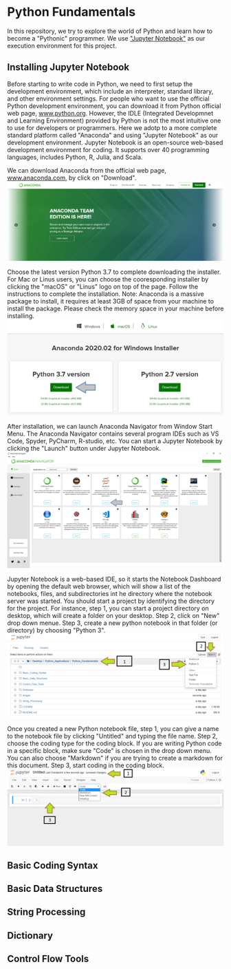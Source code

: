 # Python Fundamentals
In this repository, we try to explore the world of Python and learn how to become a "Pythonic" programmer.  We use ["Jupyter Notebook"](https://jupyter.org/) as our execution environment for this project.  

## Installing Jupyter Notebook
Before starting to write code in Python, we need to first setup the development environment, which include an interpreter, standard library, and other environment settings.  For people who want to use the official Python development environment, you can download it from Python official web page, www.python.org.  However, the IDLE (Integrated Developmnet and Learning Environment) provided by Python is not the most intuitive one to use for developers or programmers.  Here we adotp to a more complete standard platform called "Anaconda" and using "Jupyter Notebook" as our development environment.  Jupyter Notebook is an open-source web-based development environment for coding.  It supports over 40 programming languages, includes Python, R, Julia, and Scala.  

We can download Anaconda from the official web page, www.anaconda.com, by click on "Download".
![anaconda 1](/images/anaconda1.png)

Choose the latest version Python 3.7 to complete downloading the installer.
For Mac or Linus users, you can choose the cooresponding installer by clicking the "macOS" or "Linus" logo on top of the page.
Follow the instructions to complete the installation.
Note: Anaconda is a massive package to install, it requires at least 3GB of space from your machine to install the package.  Please check the memory space in your machine before installing.
![anaconda 2](/images/anaconda2.png)

After installation, we can launch Anaconda Navigator from Window Start Menu.  The Anaconda Navigator contains several program IDEs such as VS Code, Spyder, PyCharm, R-studio, etc.  You can start a Jupyter Notebook by clicking the "Launch" button under Jupyter Notebook.
![anaconda 3](/images/anaconda3.png)

Jupyter Notebook is a web-based IDE, so it starts the Notebook Dashboard by opening the default web browser, which will show a list of the notebooks, files, and subdirectories int he directory where the notebook server was started.  You should start a project by identifying the directory for the project. For instance, step 1, you can start a project directory on desktop, which will create a folder on your desktop.  Step 2, click on "New" drop down menue.  Step 3, create a new python notebook in that folder (or directory) by choosing "Python 3".
![anaconda 4](/images/anaconda4.png)

Once you created a new Python notebook file, step 1, you can give a name to the notebook file by clicking "Untitled" and typing the file name.  Step 2, choose the coding type for the coding block. If you are writing Python code in a specific block, make sure "Code" is chosen in the drop down menu.  You can also choose "Markdown" if you are trying to create a markdown for this document.  Step 3, start coding in the coding block.  
![anaconda 5](/images/anaconda5.png)

## Basic Coding Syntax

## Basic Data Structures

## String Processing

## Dictionary

## Control Flow Tools
